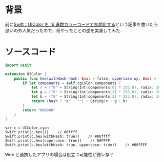 <!-- title:Swift：UIColorを16進数カラーコードの文字列に変換する -->

# 背景

前に[Swift：UIColor を 16 進数カラーコードで初期化する](https://qiita.com/Kyomesuke3/items/eae6216b13c651254f64)という記事を書いたら思いの外人気だったので，前やったことの逆を実装してみた．

# ソースコード

```swift:Extension.swift
import UIKit

extension UIColor {
    public func hex(withHash hash: Bool = false, uppercase up: Bool = false) -> String {
        if let components = self.cgColor.components {
            let r = ("0" + String(Int(components[0] * 255.0), radix: 16, uppercase: up)).suffix(2)
            let g = ("0" + String(Int(components[1] * 255.0), radix: 16, uppercase: up)).suffix(2)
            let b = ("0" + String(Int(components[2] * 255.0), radix: 16, uppercase: up)).suffix(2)
            return (hash ? "#" : "") + String(r + g + b)
        }
        return "000000"
    }
}
```

```swift:使用例
var c = UIColor.cyan
Swift.print(c.hex())    // 00ffff
Swift.print(c.hex(withHash: true))    // #00ffff
Swift.print(c.hex(uppercase: true))    // 00FFFF
Swift.print(c.hex(withHash: true, uppercase: true))    // #00FFFF
```

Web と連携したアプリの場合は役立つ可能性が微レ存？
